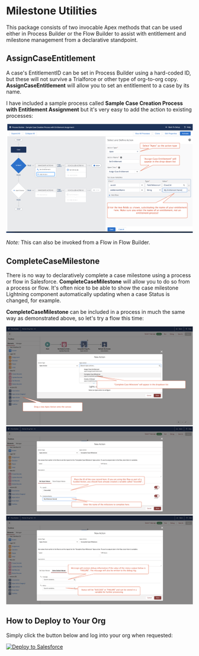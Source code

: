 # Milestone Utilities

This package consists of two invocable Apex methods that can be used either in Process Builder or the Flow Builder to assist with entitlement and milestone management from a declarative standpoint.

## AssignCaseEntitlement

A case's EntitlementID can be set in Process Builder using a hard-coded ID, but these will not survive a Trialforce or other type of org-to-org copy. **AssignCaseEntitlement** will allow you to set an entitlement to a case by its name.

I have included a sample process called **Sample Case Creation Process with Entitlement Assignment** but it's very easy to add the action to existing processes:

![Add Action to Process](/images/Entitlement_Process_Builder.png)

*Note:* This can also be invoked from a Flow in Flow Builder.


## CompleteCaseMilestone

There is no way to declaratively complete a case milestone using a process or flow in Salesforce. **CompleteCaseMilestone** will allow you to do so from a process or flow. It's often nice to be able to show the case milestone Lightning component automatically updating when a case Status is changed, for example.

**CompleteCaseMilestone** can be included in a process in much the same way as demonstrated above, so let's try a flow this time:

![Add Apex Action to Canvas](/images/Apex_Action.png)
![Input Values](/images/Input_Values.png)
![Output Values](/images/Output_Values.png)


## How to Deploy to Your Org

Simply click the button below and log into your org when requested:

<a href="https://githubsfdeploy.herokuapp.com">
  <img alt="Deploy to Salesforce"
       src="https://raw.githubusercontent.com/afawcett/githubsfdeploy/master/src/main/webapp/resources/img/deploy.png">
</a>
